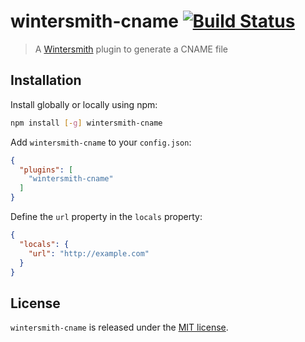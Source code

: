 # wintersmith-cname [![Build Status](https://travis-ci.org/xavierdutreilh/wintersmith-cname.svg?branch=master)](https://travis-ci.org/xavierdutreilh/wintersmith-cname)

> A [Wintersmith](https://github.com/jnordberg/wintersmith) plugin to generate a CNAME file

## Installation

Install globally or locally using npm:

```bash
npm install [-g] wintersmith-cname
```

Add `wintersmith-cname` to your `config.json`:

```json
{
  "plugins": [
    "wintersmith-cname"
  ]
}
```

Define the `url` property in the `locals` property:

```json
{
  "locals": {
    "url": "http://example.com"
  }
}
```

## License

`wintersmith-cname` is released under the [MIT license](http://en.wikipedia.org/wiki/MIT_License).
